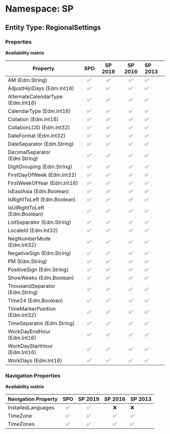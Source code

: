 # Namespace: SP

## Entity Type: RegionalSettings

### Properties

**Availability matrix**

Property | SPO | SP 2019 | SP 2016 | SP 2013
----------|:---:|:-------:|:-------:|:-------
AM (Edm.String) | ✅ | ✅ | ✅ | ✅
AdjustHijriDays (Edm.Int16) | ✅ | ✅ | ✅ | ✅
AlternateCalendarType (Edm.Int16) | ✅ | ✅ | ✅ | ✅
CalendarType (Edm.Int16) | ✅ | ✅ | ✅ | ✅
Collation (Edm.Int16) | ✅ | ✅ | ✅ | ✅
CollationLCID (Edm.Int32) | ✅ | ✅ | ✅ | ✅
DateFormat (Edm.Int32) | ✅ | ✅ | ✅ | ✅
DateSeparator (Edm.String) | ✅ | ✅ | ✅ | ✅
DecimalSeparator (Edm.String) | ✅ | ✅ | ✅ | ✅
DigitGrouping (Edm.String) | ✅ | ✅ | ✅ | ✅
FirstDayOfWeek (Edm.Int32) | ✅ | ✅ | ✅ | ✅
FirstWeekOfYear (Edm.Int16) | ✅ | ✅ | ✅ | ✅
IsEastAsia (Edm.Boolean) | ✅ | ✅ | ✅ | ✅
IsRightToLeft (Edm.Boolean) | ✅ | ✅ | ✅ | ✅
IsUIRightToLeft (Edm.Boolean) | ✅ | ✅ | ✅ | ✅
ListSeparator (Edm.String) | ✅ | ✅ | ✅ | ✅
LocaleId (Edm.Int32) | ✅ | ✅ | ✅ | ✅
NegNumberMode (Edm.Int32) | ✅ | ✅ | ✅ | ✅
NegativeSign (Edm.String) | ✅ | ✅ | ✅ | ✅
PM (Edm.String) | ✅ | ✅ | ✅ | ✅
PositiveSign (Edm.String) | ✅ | ✅ | ✅ | ✅
ShowWeeks (Edm.Boolean) | ✅ | ✅ | ✅ | ✅
ThousandSeparator (Edm.String) | ✅ | ✅ | ✅ | ✅
Time24 (Edm.Boolean) | ✅ | ✅ | ✅ | ✅
TimeMarkerPosition (Edm.Int32) | ✅ | ✅ | ✅ | ✅
TimeSeparator (Edm.String) | ✅ | ✅ | ✅ | ✅
WorkDayEndHour (Edm.Int16) | ✅ | ✅ | ✅ | ✅
WorkDayStartHour (Edm.Int16) | ✅ | ✅ | ✅ | ✅
WorkDays (Edm.Int16) | ✅ | ✅ | ✅ | ✅

### Navigation Properties

**Availability matrix**

Navigation Property | SPO | SP 2019 | SP 2016 | SP 2013
----------|:---:|:-------:|:-------:|:-------
InstalledLanguages | ✅ | ✅ | ❌ | ❌
TimeZone | ✅ | ✅ | ✅ | ✅
TimeZones | ✅ | ✅ | ✅ | ✅
